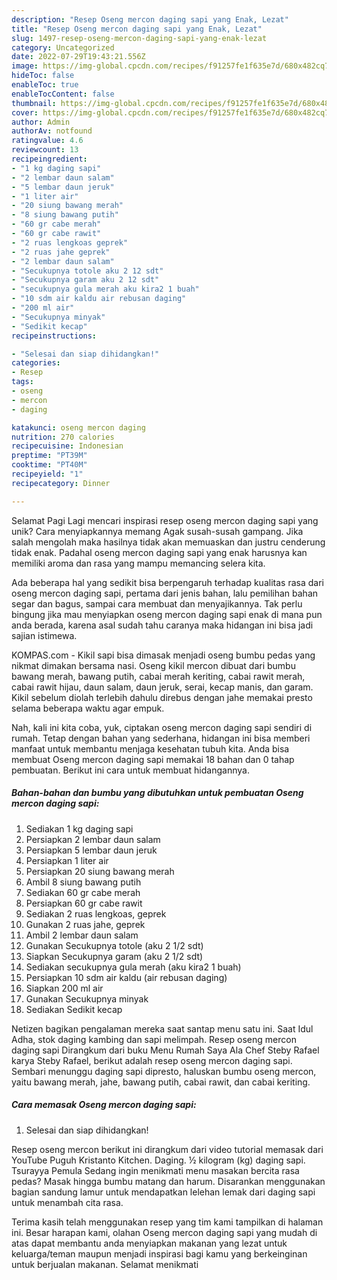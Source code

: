 ```yaml
---
description: "Resep Oseng mercon daging sapi yang Enak, Lezat"
title: "Resep Oseng mercon daging sapi yang Enak, Lezat"
slug: 1497-resep-oseng-mercon-daging-sapi-yang-enak-lezat
category: Uncategorized
date: 2022-07-29T19:43:21.556Z
image: https://img-global.cpcdn.com/recipes/f91257fe1f635e7d/680x482cq70/oseng-mercon-daging-sapi-foto-resep-utama.jpg
hideToc: false
enableToc: true
enableTocContent: false
thumbnail: https://img-global.cpcdn.com/recipes/f91257fe1f635e7d/680x482cq70/oseng-mercon-daging-sapi-foto-resep-utama.jpg
cover: https://img-global.cpcdn.com/recipes/f91257fe1f635e7d/680x482cq70/oseng-mercon-daging-sapi-foto-resep-utama.jpg
author: Admin
authorAv: notfound
ratingvalue: 4.6
reviewcount: 13
recipeingredient:
- "1 kg daging sapi"
- "2 lembar daun salam"
- "5 lembar daun jeruk"
- "1 liter air"
- "20 siung bawang merah"
- "8 siung bawang putih"
- "60 gr cabe merah"
- "60 gr cabe rawit"
- "2 ruas lengkoas geprek"
- "2 ruas jahe geprek"
- "2 lembar daun salam"
- "Secukupnya totole aku 2 12 sdt"
- "Secukupnya garam aku 2 12 sdt"
- "secukupnya gula merah aku kira2 1 buah"
- "10 sdm air kaldu air rebusan daging"
- "200 ml air"
- "Secukupnya minyak"
- "Sedikit kecap"
recipeinstructions:

- "Selesai dan siap dihidangkan!"
categories:
- Resep
tags:
- oseng
- mercon
- daging

katakunci: oseng mercon daging 
nutrition: 270 calories
recipecuisine: Indonesian
preptime: "PT39M"
cooktime: "PT40M"
recipeyield: "1"
recipecategory: Dinner

---
```



Selamat Pagi Lagi mencari inspirasi resep oseng mercon daging sapi yang unik? Cara menyiapkannya memang Agak susah-susah gampang. Jika salah mengolah maka hasilnya tidak akan memuaskan dan justru cenderung tidak enak. Padahal oseng mercon daging sapi yang enak harusnya kan memiliki aroma dan rasa yang mampu memancing selera kita.


Ada beberapa hal yang sedikit bisa berpengaruh terhadap kualitas rasa dari oseng mercon daging sapi, pertama dari jenis bahan, lalu pemilihan bahan segar dan bagus, sampai cara membuat dan menyajikannya. Tak perlu bingung jika mau menyiapkan oseng mercon daging sapi enak di mana pun anda berada, karena asal sudah tahu caranya maka hidangan ini bisa jadi sajian istimewa.

KOMPAS.com - Kikil sapi bisa dimasak menjadi oseng bumbu pedas yang nikmat dimakan bersama nasi. Oseng kikil mercon dibuat dari bumbu bawang merah, bawang putih, cabai merah keriting, cabai rawit merah, cabai rawit hijau, daun salam, daun jeruk, serai, kecap manis, dan garam. Kikil sebelum diolah terlebih dahulu direbus dengan jahe memakai presto selama beberapa waktu agar empuk.


Nah, kali ini kita coba, yuk, ciptakan oseng mercon daging sapi sendiri di rumah. Tetap dengan bahan yang sederhana, hidangan ini bisa memberi manfaat untuk membantu menjaga kesehatan tubuh kita. Anda bisa membuat Oseng mercon daging sapi memakai 18 bahan dan 0 tahap pembuatan. Berikut ini cara untuk membuat hidangannya.

<!--inarticleads1-->

##### Bahan-bahan dan bumbu yang dibutuhkan untuk pembuatan Oseng mercon daging sapi:

1. Sediakan 1 kg daging sapi
1. Persiapkan 2 lembar daun salam
1. Persiapkan 5 lembar daun jeruk
1. Persiapkan 1 liter air
1. Persiapkan 20 siung bawang merah
1. Ambil 8 siung bawang putih
1. Sediakan 60 gr cabe merah
1. Persiapkan 60 gr cabe rawit
1. Sediakan 2 ruas lengkoas, geprek
1. Gunakan 2 ruas jahe, geprek
1. Ambil 2 lembar daun salam
1. Gunakan Secukupnya totole (aku 2 1/2 sdt)
1. Siapkan Secukupnya garam (aku 2 1/2 sdt)
1. Sediakan secukupnya gula merah (aku kira2 1 buah)
1. Persiapkan 10 sdm air kaldu (air rebusan daging)
1. Siapkan 200 ml air
1. Gunakan Secukupnya minyak
1. Sediakan Sedikit kecap


Netizen bagikan pengalaman mereka saat santap menu satu ini. Saat Idul Adha, stok daging kambing dan sapi melimpah. Resep oseng mercon daging sapi Dirangkum dari buku Menu Rumah Saya Ala Chef Steby Rafael karya Steby Rafael, berikut adalah resep oseng mercon daging sapi. Sembari menunggu daging sapi dipresto, haluskan bumbu oseng mercon, yaitu bawang merah, jahe, bawang putih, cabai rawit, dan cabai keriting. 

<!--inarticleads2-->

##### Cara memasak Oseng mercon daging sapi:


1. Selesai dan siap dihidangkan!

Resep oseng mercon berikut ini dirangkum dari video tutorial memasak dari YouTube Puguh Kristanto Kitchen. Daging. ½ kilogram (kg) daging sapi. Tsurayya Pemula Sedang ingin menikmati menu masakan bercita rasa pedas? Masak hingga bumbu matang dan harum. Disarankan menggunakan bagian sandung lamur untuk mendapatkan lelehan lemak dari daging sapi untuk menambah cita rasa. 

Terima kasih telah menggunakan resep yang tim kami tampilkan di halaman ini. Besar harapan kami, olahan Oseng mercon daging sapi yang mudah di atas dapat membantu anda menyiapkan makanan yang lezat untuk keluarga/teman maupun menjadi inspirasi bagi kamu yang berkeinginan untuk berjualan makanan. Selamat menikmati

